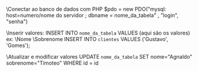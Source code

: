 \\Conectar ao banco de dados com PHP
$pdo = new PDO("mysql: host=numero/nome do servidor ; dbname = nome_da_tabela" , "login", "senha")


\\Inserir valores:
INSERT INTO `nome_da_tabela` VALUES (aqui são os valores)
ex:                                \\Nome      \Sobrenome
INSERT INTO `clientes` VALUES ('Gustavo', 'Gomes');


\\Atualizar e modificar valores
UPDATE `nome_da_tabela` SET nome="Agnaldo" sobrenome="Timoteo" WHERE id = id


